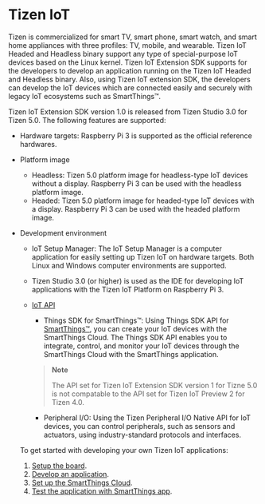 # Tizen IoT

Tizen is commercialized for smart TV, smart phone, smart watch, and smart home appliances with three profiles: TV, mobile, and wearable. Tizen IoT Headed and Headless binary support any type of special-purpose IoT devices based on the Linux kernel. Tizen IoT Extension SDK supports for the developers to develop an application running on the Tizen IoT Headed and Headless binary. Also, using Tizen IoT extension SDK, the developers can develop the IoT devices which are connected easily and securely with legacy IoT ecosystems such as SmartThings&trade;. 

Tizen IoT Extension SDK version 1.0 is released from Tizen Studio 3.0 for Tizen 5.0. The following features are supported:

-   Hardware targets: Raspberry Pi 3 is supported as the official reference hardwares.

-   Platform image
    -   Headless: Tizen 5.0 platform image for headless-type IoT devices without a display. Raspberry Pi 3 can be used with the headless platform image.
    -   Headed: Tizen 5.0 platform image for headed-type IoT devices with a display. Raspberry Pi 3 can be used with the headed platform image.

-   Development environment

    -   IoT Setup Manager: The IoT Setup Manager is a computer application for easily setting up Tizen IoT on hardware targets. Both Linux and Windows computer environments are supported. 

    -   Tizen Studio 3.0 (or higher) is used as the IDE for developing IoT applications with the Tizen IoT Platform on Raspberry Pi 3.

    -   [IoT API](../guides/iot-api.md)
        -   Things SDK for SmartThings&trade;: Using Things SDK API for [SmartThings&trade;](https://smartthings.developer.samsung.com/), you can create your IoT devices with the SmartThings Cloud. The Things SDK API enables you to integrate, control, and monitor your IoT devices through the SmartThings Cloud with the SmartThings application. 

        > **Note**
        >
        > The API set for Tizen IoT Extension SDK version 1 for Tizne 5.0 is not compatable to the API set for Tizen IoT Preview 2 for Tizen 4.0.

        -   Peripheral I/O: Using the Tizen Peripheral I/O Native API for IoT devices, you can control peripherals, such as sensors and actuators, using industry-standard protocols and interfaces.

    To get started with developing your own Tizen IoT applications:

    1.  [Setup the board](setting-up-board.md).
    2.  [Develop an application](things-app-development-5.0.md).
    3.  [Set up the SmartThings Cloud](things-cloud-setup.md).
    4.  [Test the application with SmartThings app](cloud-app-test.md).

